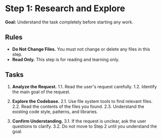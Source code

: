 # Step 1: Research and Explore

**Goal:** Understand the task completely before starting any work.

## Rules

- **Do Not Change Files.** You must not change or delete any files in this step.
- **Read Only.** This step is for reading and learning only.

## Tasks

1. **Analyze the Request.**
    1.1. Read the user's request carefully.
    1.2. Identify the main goal of the request.

2. **Explore the Codebase.**
    2.1. Use file system tools to find relevant files.
    2.2. Read the contents of the files you found.
    2.3. Understand the existing code style, patterns, and libraries.

3. **Confirm Understanding.**
    3.1. If the request is unclear, ask the user questions to clarify.
    3.2. Do not move to Step 2 until you understand the goal.
